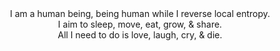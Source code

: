<div align="center">
I am a human being, being human while I reverse local entropy.<br>
I aim to sleep, move, eat, grow, & share.<br>
All I need to do is love, laugh, cry, & die.
</div>
